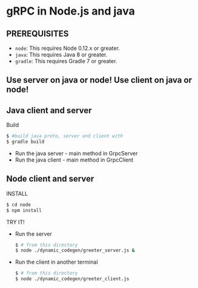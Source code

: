 gRPC in Node.js and java
===========================

PREREQUISITES
-------------

- `node`: This requires Node 0.12.x or greater.
- `java`: This requires Java 8 or greater.
- `gradle`: This requires Gradle 7 or greater.

Use server on java or node! Use client on java or node!
------------- 


Java client and server
-------

   Build
   ```sh
   $ #build java proto, server and client with
   $ gradle build 
   ```
- Run the java server - main method in GrpcServer
- Run the java client - main method in GrpcClient


Node client and server
-------
   INSTALL
   ```sh
   $ cd node
   $ npm install
   ```

   TRY IT!
- Run the server

  ```sh
  $ # from this directory
  $ node ./dynamic_codegen/greeter_server.js &
  ```

- Run the client in another terminal

  ```sh
  $ # from this directory
  $ node ./dynamic_codegen/greeter_client.js
  ```

